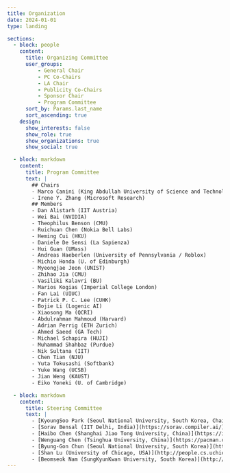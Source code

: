```yaml
---
title: Organization
date: 2024-01-01
type: landing

sections:
  - block: people
    content:
      title: Organizing Committee
      user_groups:
          - General Chair
          - PC Co-Chairs
          - LA Chair
          - Publicity Co-Chairs
          - Sponsor Chair
          - Program Committee
      sort_by: Params.last_name
      sort_ascending: true
    design:
      show_interests: false
      show_role: true
      show_organizations: true
      show_social: true

  - block: markdown
    content:
      title: Program Committee
      text: |
        ## Chairs
        - Marco Canini (King Abdullah University of Science and Technology)
        - Irene Y. Zhang (Microsoft Research)
        ## Members
        - Dan Alistarh (IIT Austria)
        - Wei Bai (NVIDIA)
        - Theophilus Benson (CMU)
        - Ruichuan Chen (Nokia Bell Labs)
        - Heming Cui (HKU)
        - Daniele De Sensi (La Sapienza)
        - Hui Guan (UMass)
        - Andreas Haeberlen (University of Pennsylvania / Roblox)
        - Michio Honda (U. of Edinburgh)
        - Myeongjae Jeon (UNIST)
        - Zhihao Jia (CMU)
        - Vasiliki Kalavri (BU)
        - Marios Kogias (Imperial College London)
        - Fan Lai (UIUC)
        - Patrick P. C. Lee (CUHK)
        - Bojie Li (Logenic AI)
        - Xiaosong Ma (QCRI)
        - Abdulrahman Mahmoud (Harvard)
        - Adrian Perrig (ETH Zurich)
        - Ahmed Saeed (GA Tech)
        - Michael Schapira (HUJI)
        - Muhammad Shahbaz (Purdue)
        - Nik Sultana (IIT)
        - Chen Tian (NJU)
        - Yuta Tokusashi (Softbank)
        - Yuke Wang (UCSB)
        - Jian Weng (KAUST)
        - Eiko Yoneki (U. of Cambridge)

  - block: markdown
    content:
      title: Steering Committee
      text: |
        - [KyoungSoo Park (Seoul National University, South Korea, Chair)](https://cse.snu.ac.kr/en/professor/kyoungsoo-park)
        - [Sorav Bensal (IIT Delhi, India)](https://sorav.compiler.ai/)
        - [Haibo Chen (Shanghai Jiao Tong University, China)](https://ipads.se.sjtu.edu.cn/pub/members/haibo_chen)
        - [Wenguang Chen (Tsinghua University, China)](https://pacman.cs.tsinghua.edu.cn/~cwg/)
        - [Byung-Gon Chun (Seoul National University, South Korea)](https://bgchun.github.io/)
        - [Shan Lu (University of Chicago, USA)](http://people.cs.uchicago.edu/~shanlu/)
        - [Beomseok Nam (SungKyunKwan University, South Korea)](http://dicl.skku.edu/~bnam/)
---
```

